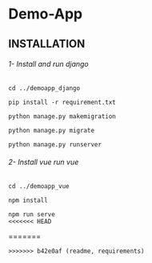 # Demo-App


## INSTALLATION

###### 1- Install and run django
  ```
  cd ../demoapp_django
  
  pip install -r requirement.txt
  
  python manage.py makemigration
  
  python manage.py migrate
  
  python manage.py runserver
  
  ```
###### 2- Install vue run vue
  ```
  cd ../demoapp_vue
  
  npm install
  
  npm run serve
<<<<<<< HEAD
  ```
=======
  ```
>>>>>>> b42e0af (readme, requirements)

